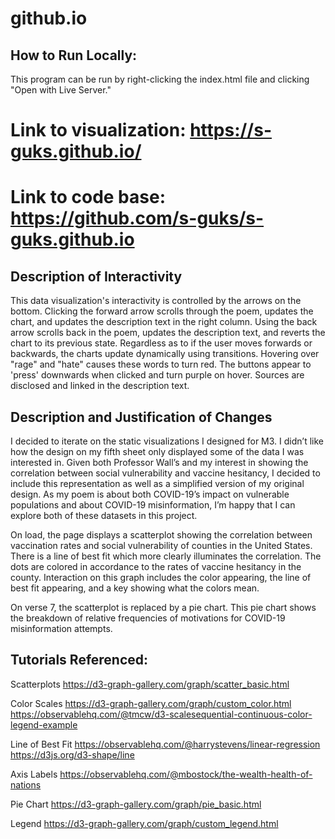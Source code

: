 # github.io

## How to Run Locally:

This program can be run by right-clicking the index.html file and clicking "Open with Live Server."

# Link to visualization: https://s-guks.github.io/

# Link to code base: https://github.com/s-guks/s-guks.github.io

## Description of Interactivity

This data visualization's interactivity is controlled by the arrows on the bottom. Clicking the forward arrow scrolls through the poem, updates the chart, and updates the description text in the right column. Using the back arrow scrolls back in the poem, updates the description text, and reverts the chart to its previous state. Regardless as to if the user moves forwards or backwards, the charts update dynamically using transitions. Hovering over "rage" and "hate" causes these words to turn red. The buttons appear to 'press' downwards when clicked and turn purple on hover. Sources are disclosed and linked in the description text.

## Description and Justification of Changes

I decided to iterate on the static visualizations I designed for M3. I didn’t like how the design on my fifth sheet only displayed some of the data I was interested in. Given both Professor Wall’s and my interest in showing the correlation between social vulnerability and vaccine hesitancy, I decided to include this representation as well as a simplified version of my original design. As my poem is about both COVID-19’s impact on vulnerable populations and about COVID-19 misinformation, I’m happy that I can explore both of these datasets in this project. 

On load, the page displays a scatterplot showing the correlation between vaccination rates and social vulnerability of counties in the United States. There is a line of best fit which more clearly illuminates the correlation. The dots are colored in accordance to the rates of vaccine hesitancy in the county. Interaction on this graph includes the color appearing, the line of best fit appearing, and a key showing what the colors mean.

On verse 7, the scatterplot is replaced by a pie chart. This pie chart shows the breakdown of relative frequencies of motivations for COVID-19 misinformation attempts. 


## Tutorials Referenced:

Scatterplots
https://d3-graph-gallery.com/graph/scatter_basic.html

Color Scales
https://d3-graph-gallery.com/graph/custom_color.html
https://observablehq.com/@tmcw/d3-scalesequential-continuous-color-legend-example

Line of Best Fit
https://observablehq.com/@harrystevens/linear-regression
https://d3js.org/d3-shape/line

Axis Labels
https://observablehq.com/@mbostock/the-wealth-health-of-nations

Pie Chart
https://d3-graph-gallery.com/graph/pie_basic.html

Legend
https://d3-graph-gallery.com/graph/custom_legend.html






